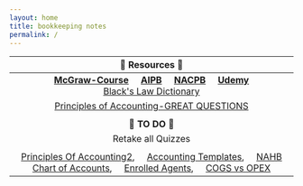 ```yaml
---
layout: home
title: bookkeeping notes
permalink: /
---
```



| :honeybee: Resources :honeybee: |
|:---------:|
| [**McGraw-Course**](https://connect.mheducation.com/connect/hmStudentCourseList.do) &nbsp; &nbsp; [**AIPB**](https://aipb.org) &nbsp; &nbsp; [**NACPB**](https://www.certifiedpublicbookkeeper.org) &nbsp; &nbsp; [**Udemy**](https://www.udemy.com/) <br> [Black's Law Dictionary](https://thelawdictionary.org/)|
|[Principles of Accounting-GREAT QUESTIONS](https://openstax.org/books/principles-financial-accounting/pages/10-3-calculate-the-cost-of-goods-sold-and-ending-inventory-using-the-perpetual-method)|
||
| :hatching_chick: **TO DO** :hatching_chick: |
|Retake all Quizzes|
||
|[Principles Of Accounting2](https://www.principlesofaccounting.com/illustrative-entries/freight/), &nbsp; &nbsp;  [Accounting Templates](https://www.wordstemplatespro.com/accounting-excel-templates.html), &nbsp; &nbsp;  [NAHB Chart of Accounts](https://www.nahb.org/-/media/NAHB/nahb-community/docs/member-benefits/knowledge/biztools/nahb-chart-of-accounts-2016.pdf), &nbsp; &nbsp; [Enrolled Agents](https://www.irs.gov/tax-professionals/enrolled-agents), &nbsp; &nbsp;  [COGS vs OPEX](https://www.investopedia.com/ask/answers/101314/what-are-differences-between-operating-expenses-and-cost-goods-sold-cogs.asp)|